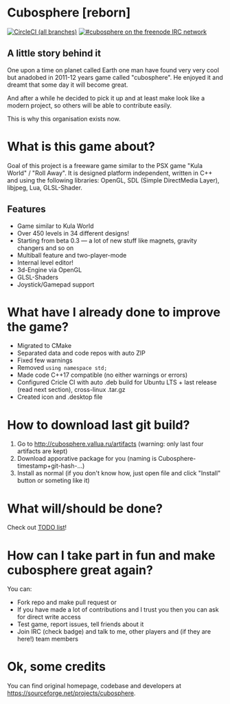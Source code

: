 # Cubosphere [reborn]
[![CircleCI (all branches)](https://img.shields.io/circleci/project/github/cubosphere/cubosphere-code.svg)](https://circleci.com/gh/cubosphere/cubosphere-code) [![#cubosphere on the freenode IRC network](https://img.shields.io/badge/FreeNode-%23cubosphere-brightgreen.svg)](https://webchat.freenode.net/?channels=cubosphere)
## A little story behind it
One upon a time on planet called Earth one man have found very very cool but anadobed in 2011-12 years game called "cubosphere". He enjoyed it and dreamt that some day it will become great.

And after a while he decided to pick it up and at least make look like a modern project, so others will be able to contribute easily.

This is why this organisation exists now.

# What is this game about?
Goal of this project is a freeware game similar to the PSX game "Kula World" / "Roll Away". It is designed platform independent, written in C++ and using the following libraries: OpenGL, SDL (Simple DirectMedia Layer), libjpeg, Lua, GLSL-Shader.

## Features
* Game similar to Kula World
* Over 450 levels in 34 different designs!
* Starting from beta 0.3 — a lot of new stuff like magnets, gravity changers and so on
* Multiball feature and two-player-mode
* Internal level editor!
* 3d-Engine via OpenGL
* GLSL-Shaders
* Joystick/Gamepad support

# What have I already done to improve the game?
* Migrated to CMake
* Separated data and code repos with auto ZIP
* Fixed few warnings
* Removed `using namespace std;`
* Made code C++17 compatible (no either warnings or errors)
* Configured Cricle CI with auto .deb build for Ubuntu LTS + last release (read next section), cross-linux .tar.gz
* Created icon and .desktop file

# How to download last git build?
1. Go to http://cubosphere.vallua.ru/artifacts (warning: only last four artifacts are kept)
2. Download apporative package for you (naming is Cubosphere-timestamp+git-hash-…)
3. Install as normal (if you don't know how, just open file and click "Install" button or someting like it)

# What will/should be done?
Check out [TODO list](TODO.md)!

# How can I take part in fun and make cubosphere great again?
You can:

* Fork repo and make pull request or
* If you have made a lot of contributions and I trust you then you can ask for direct write access
* Test game, report issues, tell friends about it
* Join IRC (check badge) and talk to me, other players and (if they are here!) team members

# Ok, some credits
You can find original homepage, codebase and developers at https://sourceforge.net/projects/cubosphere.
